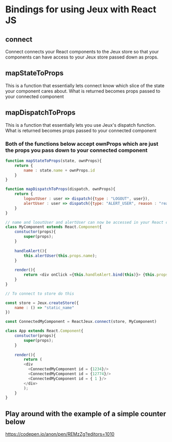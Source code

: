 # Bindings for using Jeux with React JS

## connect

Connect connects your React components to the Jeux store so that your components can have access to your Jeux
store passed down as props.

## mapStateToProps

This is a function that essentially lets connect know which slice of the state your component cares about. What is returned becomes
props passed to your connected component


## mapDispatchToProps

This is a function that essentially lets you use Jeux's dispatch function. What is returned becomes
props passed to your connected component

### Both of the functions below accept ownProps which are just the props you pass down to your connected component

```javascript
function mapStateToProps(state, ownProps){
    return {
        name : state.name + ownProps.id
    }
}


```

```javascript
function mapDispatchToProps(dispatch, ownProps){
    return {
        logoutUser : user => dispatch({type : "LOGOUT", user}),
        alertUser : user => dispatch({type: "ALERT_USER", reason : "reason....", user})
    }
}

```

```javascript
// name and looutUser and alertUser can now be accessed in your React component as a prop
class MyComponent extends React.Component{
    constuctor(props){
        super(props);
    }
    
    handleAlert(){
        this.alertUser(this.props.name);
    }
    
    render(){
        return <div onClick ={this.handleAlert.bind(this)}> {this.props.name}</div>
    }
}

// To connect to store do this

const store = Jeux.createStore({
    name : () => "static_name"
})

const ConnectedMyComponent = ReactJeux.connect(store, MyComponent)

class App extends React.Component{
    constuctor(props){
        super(props);
    }
    
    render(){
        return (
        <div
          <ConnectedMyComponent id = {1234}/>
          <ConnectedMyComponent id = {12774}/>
          <ConnectedMyComponent id = { 1 }/>
        </div>
        );
    }
}
```

## Play around with the example of a simple counter below

https://codepen.io/anon/pen/REMzZg?editors=1010
